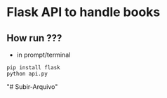 # Flask API to handle books

## How run ???
* in prompt/terminal
```
pip install flask
python api.py
```
"# Subir-Arquivo" 
